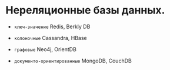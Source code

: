 # Нереляционные базы данных.

- `ключ-значение` Redis, Berkly DB

- `колоночные` Cassandra, HBase

- `графовые` Neo4j, OrientDB

- `документо-ориентированные` MongoDB, CouchDB